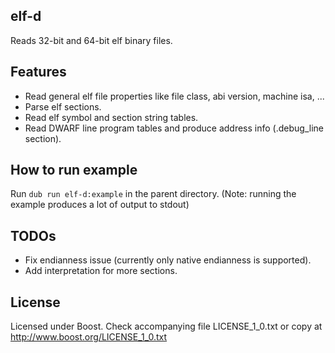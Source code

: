 elf-d
------------

Reads 32-bit and 64-bit elf binary files.

Features
------------

- Read general elf file properties like file class, abi version, machine isa, ...
- Parse elf sections.
- Read elf symbol and section string tables.
- Read DWARF line program tables and produce address info (.debug_line section).

How to run example
------------

Run `dub run elf-d:example` in the parent directory. (Note: running the example produces a lot of output to stdout)


TODOs
------------

- Fix endianness issue (currently only native endianness is supported).
- Add interpretation for more sections.

License
------------

Licensed under Boost. Check accompanying file LICENSE_1_0.txt or copy at
http://www.boost.org/LICENSE_1_0.txt

